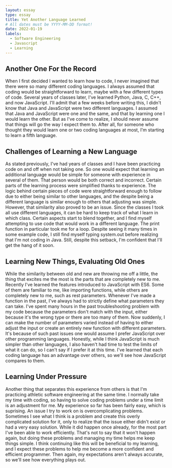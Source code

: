 ```yaml
---
layout: essay
type: essay
title: Yet Another Language Learned
# All dates must be YYYY-MM-DD format!
date: 2022-01-19
labels:
  - Software Engineering
  - Javascript
  - Learning
---
```



## Another One For the Record

When I first decided I wanted to learn how to code, I never imagined that there were so many different coding languages. I always assumed that coding would be straightforward to learn, maybe with a few different types of code. Several years of classes later, I've learned Python, Java, C, C++, and now JavaScript. I'll admit that a few weeks before writing this, I didn't know that Java and JavaScript were two different languages. I assumed that Java and JavaScript were one and the same, and that by learning one I would learn the other. But as I've come to realize, I should never assume that things will go the way I expect them to. After all, for someone who thought they would learn one or two coding languages at most, I'm starting to learn a fifth language.

## Challenges of Learning a New Language

As stated previously, I've had years of classes and I have been practicing code on and off when not taking one. So one would expect that learning an additional language would be simple for someone with experience in several of them. That person would be both correct and incorrect. Certain parts of the learning process were simplified thanks to experience. The logic behind certain pieces of code were straightforward enough to follow due to either being similar to other languages, and the despite being a different language is similar enough to others that adjusting was simple. However, that similarity also proved to be an issue. Since the classes I took all use different languages, it can be hard to keep track of what I learn in which class. Certain aspects start to blend together, and I find myself attempting to use code that would work in a different language. The print function in particular took me for a loop. Despite seeing it many times in some example code, I still find myself typing system.out before realizing that I'm not coding in Java. Still, despite this setback, I'm confident that I'll get the hang of it soon.

## Learning New Things, Evaluating Old Ones

While the similarity between old and new are throwing me off a little, the thing that excites me the most is the parts that are completely new to me. Recently I've learned the features introduced to JavaScript with ES6. Some of them are familiar to me, like importing functions, while others are completely new to me, such as rest parameters. Whenever I've made a function in the past, I've always had to strictly define what parameters they can take. I've spent many hours in the past troubleshooting problem with my code because the parameters don't match with the input, either because it's the wrong type or there are too many of them. Now suddenly, I can make the number of parameters varied instead of having to either adjust the input or create an entirely new function with different parameters. It's because of such past issues one would assume I prefer JavaScript over other programming languages. Honestly, while I think JavaScript is much simpler than other languages, I also haven't had time to test the limits of what it can do, so I can't say if I prefer it at this time. I've learned that each coding language has an advantage over others, so we'll see how JavaScript compares to them.

## Learning Under Pressure

Another thing that separates this experience from others is that I'm practicing athletic software engineering at the same time. I normally take my time with coding, so having to solve coding problems under a time limit is an adjustment for me. My experience so far has been fairly easy, which is suprising. An issue I try to work on is overcomplicating problems. Sometimes I see what I think is a problem and create this overly complicated solution for it, only to realize that the issue either didn't exist or had a very easy solution. While it did happen once already, for the most part I've been able to work efficiently. That's not to say that it won't happen again, but doing these problems and managing my time helps me keep things simple. I think continuing like this will be beneficial to my learning, and I expect these problems to help me become a more confident and efficient programmer. Then again, my expectations aren't always accurate, so we'll see how everything plays out.


